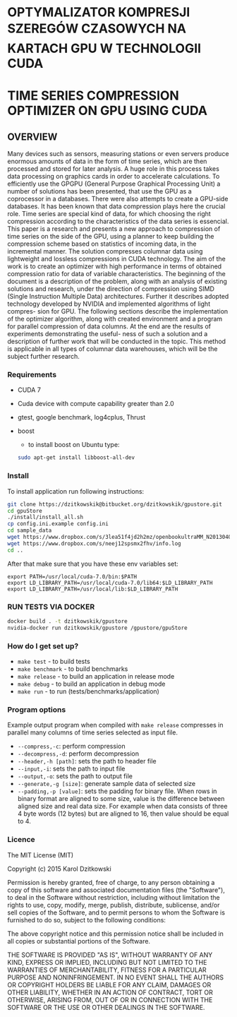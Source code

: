# OPTYMALIZATOR KOMPRESJI SZEREGÓW CZASOWYCH NA KARTACH GPU W TECHNOLOGII CUDA #
# TIME SERIES COMPRESSION OPTIMIZER ON GPU USING CUDA #

## OVERVIEW ##

Many devices such as sensors, measuring stations or even servers produce enormous
amounts of data in the form of time series, which are then processed and stored for
later analysis. A huge role in this process takes data processing on graphics cards
in order to accelerate calculations. To efficiently use the GPGPU (General Purpose
Graphical Processing Unit) a number of solutions has been presented, that use the
GPU as a coprocessor in a databases. There were also attempts to create a GPU-side
databases. It has been known that data compression plays here the crucial role. Time
series are special kind of data, for which choosing the right compression according
to the characteristics of the data series is essencial.
This paper is a research and presents a new approach to compression of time
series on the side of the GPU, using a planner to keep building the compression
scheme based on statistics of incoming data, in the incremental manner. The solution
compresses columnar data using lightweight and lossless compressions in CUDA
technology. The aim of the work is to create an optimizer with high performance in
terms of obtained compression ratio for data of variable characteristics.
The beginning of the document is a description of the problem, along with an
analysis of existing solutions and research, under the direction of compression using
SIMD (Single Instruction Multiple Data) architectures. Further it describes adopted
technology developed by NVIDIA and implemented algorithms of light compres-
sion for GPU. The following sections describe the implementation of the optimizer
algorithm, along with created environment and a program for parallel compression
of data columns. At the end are the results of experiments demonstrating the useful-
ness of such a solution and a description of further work that will be conducted in
the topic. This method is applicable in all types of columnar data warehouses, which
will be the subject further research.

### Requirements ###

* CUDA 7
* Cuda device with compute capability greater than 2.0
* gtest, google benchmark, log4cplus, Thrust
* boost
    * to install boost on Ubuntu type:

    ```bash
    sudo apt-get install libboost-all-dev
    ```


### Install ###

To install application run following instructions:
```bash
git clone https://dzitkowskik@bitbucket.org/dzitkowskik/gpustore.git
cd gpuStore
./install/install_all.sh
cp config.ini.example config.ini
cd sample_data
wget https://www.dropbox.com/s/3lea51f4jd2h2mz/openbookultraMM_N20130403_1_of_1
wget https://www.dropbox.com/s/neej12spsmx2fhv/info.log
cd ..
```
After that make sure that you have these env variables set:
```
export PATH=/usr/local/cuda-7.0/bin:$PATH
export LD_LIBRARY_PATH=/usr/local/cuda-7.0/lib64:$LD_LIBRARY_PATH
export LD_LIBRARY_PATH=/usr/local/lib:$LD_LIBRARY_PATH
```

### RUN TESTS VIA DOCKER ###

```bash
docker build . -t dzitkowskik/gpustore
nvidia-docker run dzitkowskik/gpustore /gpustore/gpuStore
```

### How do I get set up? ###

* `make test` - to build tests
* `make benchmark` - to build benchmarks
* `make release` - to build an application in release mode
* `make debug` - to build an application in debug mode
* `make run` - to run (tests/benchmarks/application)

### Program options ###

Example output program when compiled with `make release` compresses in parallel many columns of time series selected as input file.

* `--compress,-c`: perform compression
* `--decompress,-d`: perform decompression
* `--header,-h [path]`: sets the path to header file
* `--input,-i`: sets the path to input file
* `--output,-o`: sets the path to output file
* `--generate,-g [size]`: generate sample data of selected size
* `--padding,-p [value]`: sets the padding for binary file. When rows in binary format are aligned to some size, value is the difference between aligned size and real data size. For example when data consists of three 4 byte words (12 bytes) but are aligned to 16, then value should be equal to 4.


### Licence ###

The MIT License (MIT)

Copyright (c) 2015 Karol Dzitkowski

Permission is hereby granted, free of charge, to any person obtaining a copy of this software and associated documentation files (the "Software"), to deal in the Software without restriction, including without limitation the rights to use, copy, modify, merge, publish, distribute, sublicense, and/or sell copies of the Software, and to permit persons to whom the Software is furnished to do so, subject to the following conditions:

The above copyright notice and this permission notice shall be included in all copies or substantial portions of the Software.

THE SOFTWARE IS PROVIDED "AS IS", WITHOUT WARRANTY OF ANY KIND, EXPRESS OR IMPLIED, INCLUDING BUT NOT LIMITED TO THE WARRANTIES OF MERCHANTABILITY, FITNESS FOR A PARTICULAR PURPOSE AND NONINFRINGEMENT. IN NO EVENT SHALL THE AUTHORS OR COPYRIGHT HOLDERS BE LIABLE FOR ANY CLAIM, DAMAGES OR OTHER LIABILITY, WHETHER IN AN ACTION OF CONTRACT, TORT OR OTHERWISE, ARISING FROM, OUT OF OR IN CONNECTION WITH THE SOFTWARE OR THE USE OR OTHER DEALINGS IN THE SOFTWARE.
